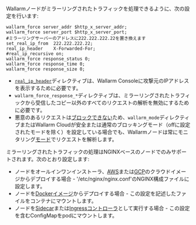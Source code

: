 Wallarmノードがミラーリングされたトラフィックを処理できるように、次の設定を行います:

```
wallarm_force server_addr $http_x_server_addr;
wallarm_force server_port $http_x_server_port;
#ミラーリングサーバーのアドレスに222.222.222.22を置き換えます
set_real_ip_from  222.222.222.22;
real_ip_header    X-Forwarded-For;
#real_ip_recursive on;
wallarm_force response_status 0;
wallarm_force response_time 0;
wallarm_force response_size 0;
```

* [`real_ip_header`](../../using-proxy-or-balancer-en.md)ディレクティブは、Wallarm Consoleに攻撃元のIPアドレスを表示するために必要です。
* `wallarm_force_response_*`ディレクティブは、ミラーリングされたトラフィックから受信したコピー以外のすべてのリクエストの解析を無効にするために必要です。
* 悪意のあるリクエストは[ブロックできない](overview.md#limitations-of-mirrored-traffic-filtration)ため、`wallarm_mode`ディレクティブまたはWallarm Cloudが安全または通常のブロッキングモード（offに設定されたモードを除く）を設定している場合でも、Wallarmノードは常にモニタリング[モード](../../configure-wallarm-mode.md)でリクエストを解析します。

ミラーリングされたトラフィックの処理はNGINXベースのノードでのみサポートされます。次のとおり設定します:

* ノードをオールインワンインストーラ、[AWS](../../installation-ami-en.md)または[GCP](../../installation-gcp-en.md)のクラウドイメージからデプロイする場合 - '/etc/nginx/nginx.conf'のNGINX構成ファイルに設定します。
* ノードを[Dockerイメージ](../../installation-docker-en.md)からデプロイする場合 - この設定を記述したファイルをコンテナにマウントします。
* ノードを[Sidecar](../../../installation/kubernetes/sidecar-proxy/deployment.md)または[Ingressコントローラ](../../installation-kubernetes-en.md)として実行する場合 - この設定を含むConfigMapをpodにマウントします。
